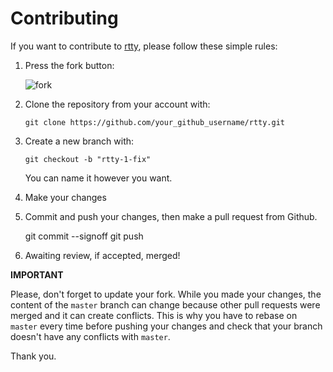 Contributing
================================================================================

If you want to contribute to [rtty](https://github.com/zhaojh329/rtty), please follow these simple rules:

1. Press the fork button:

    ![fork](http://oi58.tinypic.com/jj2trm.jpg)

2. Clone the repository from your account with:

    ```
    git clone https://github.com/your_github_username/rtty.git
    ```

3. Create a new branch with:

    ```
    git checkout -b "rtty-1-fix"
    ```
    You can name it however you want.

4. Make your changes

5. Commit and push your changes, then make a pull request from Github.

    git commit --signoff
    git push
 
6. Awaiting review, if accepted, merged!

**IMPORTANT**

Please, don't forget to update your fork. While you made your changes, 
the content of the `master` branch can change because other pull requests 
were merged and it can create conflicts. This is why you have to rebase 
on `master` every time before pushing your changes and check that your 
branch doesn't have any conflicts with `master`.

Thank you.

